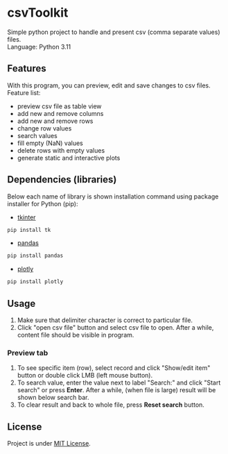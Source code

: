 # csvToolkit
Simple python project to handle and present csv (comma separate values) files.  
Language: Python 3.11
## Features
With this program, you can preview, edit and save changes to csv files.  
Feature list:
- preview csv file as table view
- add new and remove columns
- add new and remove rows
- change row values
- search values
- fill empty (NaN) values
- delete rows with empty values
- generate static and interactive plots
## Dependencies (libraries)
Below each name of library is shown installation command using package installer for Python (pip):
- [tkinter](https://docs.python.org/3/library/tkinter.html)
```bash
pip install tk
```
- [pandas](https://pandas.pydata.org/)
```bash
pip install pandas
```
- [plotly](https://plotly.com/python/)
```bash
pip install plotly
```
## Usage
1. Make sure that delimiter character is correct to particular file.  
2. Click "open csv file" button and select csv file to open. After a while, content file should be visible in program.
### Preview tab
1. To see specific item (row), select record and click "Show/edit item" button or double click LMB (left mouse button).
2. To search value, enter the value next to label "Search:" and click "Start search" or press **Enter**. After a while,
   (when file is large) result will be shown below search bar.
3. To clear result and back to whole file, press **Reset search** button.
## License
Project is under [MIT License](LICENSE.md).